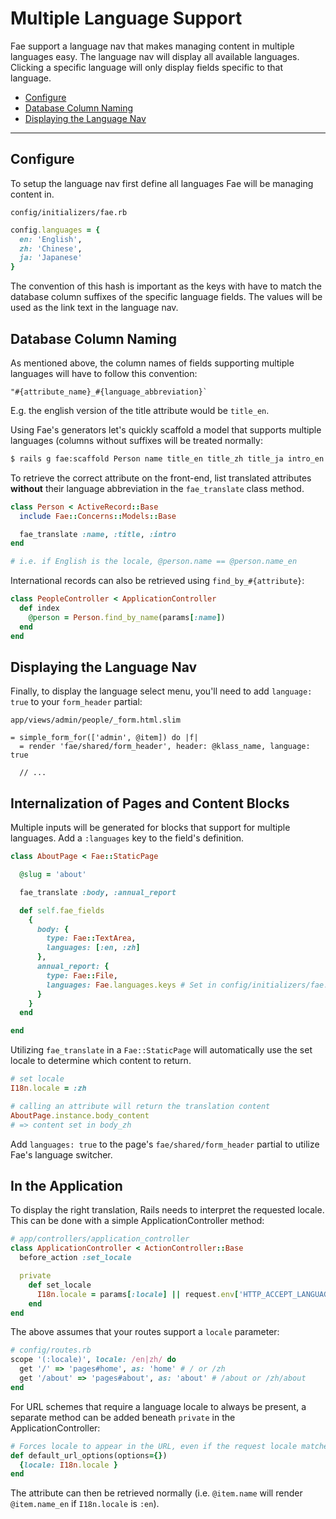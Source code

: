 # Multiple Language Support

Fae support a language nav that makes managing content in multiple languages easy. The language nav will display all available languages. Clicking a specific language will only display fields specific to that language.

* [Configure](#configure)
* [Database Column Naming](#database-column-naming)
* [Displaying the Language Nav](#displaying-the-language-nav)

---

## Configure

To setup the language nav first define all languages Fae will be managing content in.

`config/initializers/fae.rb`
```ruby
config.languages = {
  en: 'English',
  zh: 'Chinese',
  ja: 'Japanese'
}
```

The convention of this hash is important as the keys with have to match the database column suffixes of the specific language fields. The values will be used as the link text in the language nav.

## Database Column Naming

As mentioned above, the column names of fields supporting multiple languages will have to follow this convention:

```
"#{attribute_name}_#{language_abbreviation}`
```

E.g. the english version of the title attribute would be `title_en`.

Using Fae's generators let's quickly scaffold a model that supports multiple languages (columns without suffixes will be treated normally:

```bash
$ rails g fae:scaffold Person name title_en title_zh title_ja intro_en:text intro_zh:text intro_ja:text
```

To retrieve the correct attribute on the front-end, list translated attributes **without** their language abbreviation in the `fae_translate` class method.

```ruby
class Person < ActiveRecord::Base
  include Fae::Concerns::Models::Base

  fae_translate :name, :title, :intro
end

# i.e. if English is the locale, @person.name == @person.name_en
```

International records can also be retrieved using `find_by_#{attribute}`:

```ruby
class PeopleController < ApplicationController
  def index
    @person = Person.find_by_name(params[:name])
  end
end
```

## Displaying the Language Nav

Finally, to display the language select menu, you'll need to add `language: true` to your `form_header` partial:

`app/views/admin/people/_form.html.slim`
```slim
= simple_form_for(['admin', @item]) do |f|
  = render 'fae/shared/form_header', header: @klass_name, language: true

  // ...
```

## Internalization of Pages and Content Blocks

Multiple inputs will be generated for blocks that support for multiple languages. Add a `:languages` key to the field's definition.

```ruby
class AboutPage < Fae::StaticPage

  @slug = 'about'

  fae_translate :body, :annual_report

  def self.fae_fields
    {
      body: {
        type: Fae::TextArea,
        languages: [:en, :zh]
      },
      annual_report: {
        type: Fae::File,
        languages: Fae.languages.keys # Set in config/initializers/fae.rb
      }
    }
  end

end
```

Utilizing `fae_translate` in a `Fae::StaticPage` will automatically use the set locale to determine which content to return.

```ruby
# set locale
I18n.locale = :zh

# calling an attribute will return the translation content
AboutPage.instance.body_content
# => content set in body_zh
```

Add `languages: true` to the page's `fae/shared/form_header` partial to utilize Fae's language switcher.

## In the Application

To display the right translation, Rails needs to interpret the requested locale. This can be done with a simple ApplicationController method:

```ruby
# app/controllers/application_controller
class ApplicationController < ActionController::Base
  before_action :set_locale

  private
    def set_locale
      I18n.locale = params[:locale] || request.env['HTTP_ACCEPT_LANGUAGE'].scan(/^[a-z]{2}/).first.presence || I18n.default_locale
    end
end
```

The above assumes that your routes support a `locale` parameter:

```ruby
# config/routes.rb
scope '(:locale)', locale: /en|zh/ do
  get '/' => 'pages#home', as: 'home' # / or /zh
  get '/about' => 'pages#about', as: 'about' # /about or /zh/about
end
```

For URL schemes that require a language locale to always be present, a separate method can be added beneath `private` in the ApplicationController:

```ruby
# Forces locale to appear in the URL, even if the request locale matches the default locale
def default_url_options(options={})
  {locale: I18n.locale }
end
```

The attribute can then be retrieved normally (i.e. `@item.name` will render `@item.name_en` if `I18n.locale` is `:en`).
